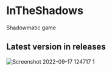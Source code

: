 # InTheShadows
 Shadowmatic game

## Latest version in releases
 
![Screenshot 2022-09-17 124717 1](https://user-images.githubusercontent.com/38163258/197619673-1a69f7ab-951d-4ff7-aa30-30010912ae72.png)
